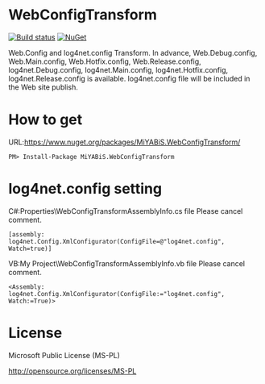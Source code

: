 # WebConfigTransform


[![Build status](https://ci.appveyor.com/api/projects/status/w4061acgsjxf4p1u?svg=true)](https://ci.appveyor.com/project/miyabis/webconfigtransform)
[![NuGet](https://img.shields.io/nuget/v/MiYABiS.WebConfigTransform.svg)](https://www.nuget.org/packages/MiYABiS.WebConfigTransform/)

Web.Config and log4net.config Transform.
In advance, Web.Debug.config, Web.Main.config, Web.Hotfix.config, Web.Release.config, 
log4net.Debug.config, log4net.Main.config, log4net.Hotfix.config, log4net.Release.config is available.
log4net.config file will be included in the Web site publish.


How to get
==========

URL:https://www.nuget.org/packages/MiYABiS.WebConfigTransform/
```
PM> Install-Package MiYABiS.WebConfigTransform
```


log4net.config setting
==========

C#:Properties\WebConfigTransformAssemblyInfo.cs file Please cancel comment.
```
[assembly: log4net.Config.XmlConfigurator(ConfigFile=@"log4net.config", Watch=true)]
```

VB:My Project\WebConfigTransformAssemblyInfo.vb file Please cancel comment.
```
<Assembly: log4net.Config.XmlConfigurator(ConfigFile:="log4net.config", Watch:=True)> 
```


License
=======

Microsoft Public License (MS-PL)

http://opensource.org/licenses/MS-PL
